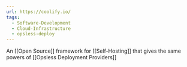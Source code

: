```yaml
---
url: https://coolify.io/
tags:
  - Software-Development
  - Cloud-Infrastructure
  - opsless-deploy
---
```

An [[Open Source]] framework for [[Self-Hosting]] that gives the same powers of [[Opsless Deployment Providers]]
